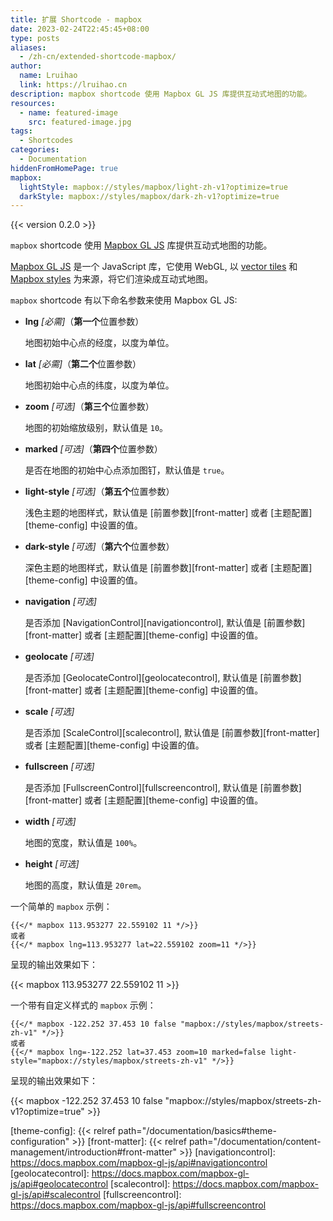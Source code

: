 ```yaml
---
title: 扩展 Shortcode - mapbox
date: 2023-02-24T22:45:45+08:00
type: posts
aliases:
  - /zh-cn/extended-shortcode-mapbox/
author:
  name: Lruihao
  link: https://lruihao.cn
description: mapbox shortcode 使用 Mapbox GL JS 库提供互动式地图的功能。
resources:
  - name: featured-image
    src: featured-image.jpg
tags:
  - Shortcodes
categories:
  - Documentation
hiddenFromHomePage: true
mapbox:
  lightStyle: mapbox://styles/mapbox/light-zh-v1?optimize=true
  darkStyle: mapbox://styles/mapbox/dark-zh-v1?optimize=true
---
```


{{< version 0.2.0 >}}

`mapbox` shortcode 使用 [Mapbox GL JS][mapbox] 库提供互动式地图的功能。

<!--more-->

[Mapbox GL JS][mapbox] 是一个 JavaScript 库，它使用 WebGL, 以 [vector tiles][vector-tiles] 和 [Mapbox styles][style-spec] 为来源，将它们渲染成互动式地图。

`mapbox` shortcode 有以下命名参数来使用 Mapbox GL JS:

* **lng** *[必需]*（**第一个**位置参数）

    地图初始中心点的经度，以度为单位。

* **lat** *[必需]*（**第二个**位置参数）

    地图初始中心点的纬度，以度为单位。

* **zoom** *[可选]*（**第三个**位置参数）

    地图的初始缩放级别，默认值是 `10`。

* **marked** *[可选]*（**第四个**位置参数）

    是否在地图的初始中心点添加图钉，默认值是 `true`。

* **light-style** *[可选]*（**第五个**位置参数）

    浅色主题的地图样式，默认值是 [前置参数][front-matter] 或者 [主题配置][theme-config] 中设置的值。

* **dark-style** *[可选]*（**第六个**位置参数）

    深色主题的地图样式，默认值是 [前置参数][front-matter] 或者 [主题配置][theme-config] 中设置的值。

* **navigation** *[可选]*

    是否添加 [NavigationControl][navigationcontrol], 默认值是 [前置参数][front-matter] 或者 [主题配置][theme-config] 中设置的值。

* **geolocate** *[可选]*

    是否添加 [GeolocateControl][geolocatecontrol], 默认值是 [前置参数][front-matter] 或者 [主题配置][theme-config] 中设置的值。

* **scale** *[可选]*

    是否添加 [ScaleControl][scalecontrol], 默认值是 [前置参数][front-matter] 或者 [主题配置][theme-config] 中设置的值。

* **fullscreen** *[可选]*

   是否添加 [FullscreenControl][fullscreencontrol], 默认值是 [前置参数][front-matter] 或者 [主题配置][theme-config] 中设置的值。

* **width** *[可选]*

    地图的宽度，默认值是 `100%`。

* **height** *[可选]*

    地图的高度，默认值是 `20rem`。

一个简单的 `mapbox` 示例：

```go-html-template
{{</* mapbox 113.953277 22.559102 11 */>}}
或者
{{</* mapbox lng=113.953277 lat=22.559102 zoom=11 */>}}
```

呈现的输出效果如下：

{{< mapbox 113.953277 22.559102 11 >}}

一个带有自定义样式的 `mapbox` 示例：

```go-html-template
{{</* mapbox -122.252 37.453 10 false "mapbox://styles/mapbox/streets-zh-v1" */>}}
或者
{{</* mapbox lng=-122.252 lat=37.453 zoom=10 marked=false light-style="mapbox://styles/mapbox/streets-zh-v1" */>}}
```

呈现的输出效果如下：

{{< mapbox -122.252 37.453 10 false "mapbox://styles/mapbox/streets-zh-v1?optimize=true" >}}

[mapbox]: https://docs.mapbox.com/mapbox-gl-js
[vector-tiles]: https://docs.mapbox.com/help/glossary/vector-tiles/
[style-spec]: https://docs.mapbox.com/mapbox-gl-js/style-spec/
[theme-config]: {{< relref path="/documentation/basics#theme-configuration" >}}
[front-matter]: {{< relref path="/documentation/content-management/introduction#front-matter" >}}
[navigationcontrol]: https://docs.mapbox.com/mapbox-gl-js/api#navigationcontrol
[geolocatecontrol]: https://docs.mapbox.com/mapbox-gl-js/api#geolocatecontrol
[scalecontrol]: https://docs.mapbox.com/mapbox-gl-js/api#scalecontrol
[fullscreencontrol]: https://docs.mapbox.com/mapbox-gl-js/api#fullscreencontrol
